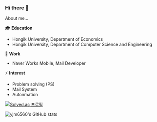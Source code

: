 ### Hi there 👋

About me...

🎓 **Education**
- Hongik University, Department of Economics
- Hongik University, Department of Computer Science and Engineering


💼 **Work**
- Naver Works Mobile, Mail Developer


⚡ **Interest**
- Problem solving (PS)
- Mail System
- Autonmation

[![Solved.ac
프로필](http://mazassumnida.wtf/api/v2/generate_badge?boj=yjm6560)](https://solved.ac/yjm6560)

![yjm6560's GitHub stats](https://github-readme-stats.vercel.app/api?username=yjm6560&theme=dracula&show_icons=true)

<!--
**yjm6560/yjm6560** is a ✨ _special_ ✨ repository because its `README.md` (this file) appears on your GitHub profile.

Here are some ideas to get you started:

- 🔭 I’m currently working on ...
- 🌱 I’m currently learning ...
- 👯 I’m looking to collaborate on ...
- 🤔 I’m looking for help with ...
- 💬 Ask me about ...
- 📫 How to reach me: ...
- 😄 Pronouns: ...
- ⚡ Fun fact: ...
-->
